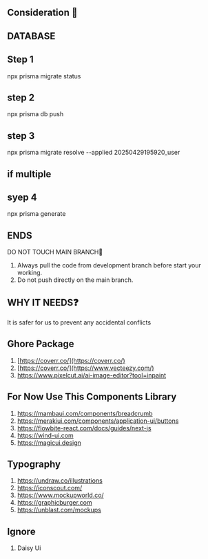 
## Consideration 📍 

## DATABASE 
## Step 1
 npx prisma migrate status
 ## step 2
 npx prisma db push
## step 3
npx prisma migrate resolve --applied 20250429195920_user
## if multiple
## syep 4
npx prisma generate
 ## ENDS

DO NOT TOUCH MAIN BRANCH🌿 
1. Always pull the code from development branch before start your working.
2. Do not push directly on the main branch. 

## WHY IT NEEDS❓

It is safer for us to prevent any accidental conflicts

## Ghore Package
1. [https://coverr.co/](https://coverr.co/)
2. [https://coverr.co/](https://www.vecteezy.com/)
3. https://www.pixelcut.ai/ai-image-editor?tool=inpaint

## For Now Use This Components Library
1. https://mambaui.com/components/breadcrumb
2. https://merakiui.com/components/application-ui/buttons
3. https://flowbite-react.com/docs/guides/next-js 
4. https://wind-ui.com
5. https://magicui.design

## Typography
1. https://undraw.co/illustrations
2. https://iconscout.com/
3. https://www.mockupworld.co/
4. https://graphicburger.com
5. https://unblast.com/mockups

## Ignore

1. Daisy Ui


